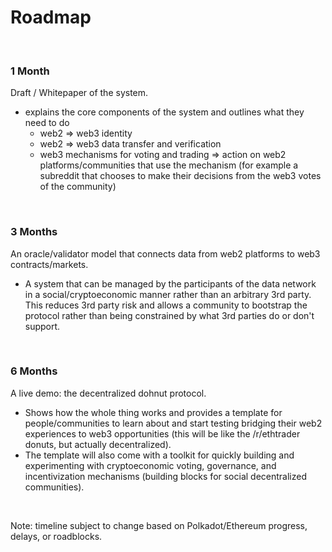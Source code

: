 # Roadmap

<br>

### 1 Month
Draft / Whitepaper of the system.
- explains the core components of the system and outlines what they need to do
  - web2 => web3 identity
  - web2 => web3 data transfer and verification
  - web3 mechanisms for voting and trading => action on web2 platforms/communities that use the mechanism (for example a subreddit that chooses to make their decisions from the web3 votes of the community)

<br>

### 3 Months
An oracle/validator model that connects data from web2 platforms to web3 contracts/markets.
- A system that can be managed by the participants of the data network in a social/cryptoeconomic manner rather than an arbitrary 3rd party. This reduces 3rd party risk and allows a community to bootstrap the protocol rather than being constrained by what 3rd parties do or don't support.

<br>

### 6 Months
A live demo: the decentralized dohnut protocol.
- Shows how the whole thing works and provides a template for people/communities to learn about and start testing bridging their web2 experiences to web3 opportunities (this will be like the /r/ethtrader donuts, but actually decentralized).
- The template will also come with a toolkit for quickly building and experimenting with cryptoeconomic voting, governance, and incentivization mechanisms (building blocks for social decentralized communities).

<br>

Note: timeline subject to change based on Polkadot/Ethereum progress, delays, or roadblocks.

<br>
